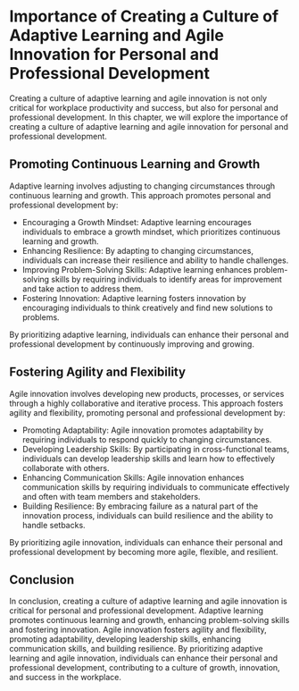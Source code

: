Importance of Creating a Culture of Adaptive Learning and Agile Innovation for Personal and Professional Development
=============================================================================================================================================

Creating a culture of adaptive learning and agile innovation is not only critical for workplace productivity and success, but also for personal and professional development. In this chapter, we will explore the importance of creating a culture of adaptive learning and agile innovation for personal and professional development.

Promoting Continuous Learning and Growth
----------------------------------------

Adaptive learning involves adjusting to changing circumstances through continuous learning and growth. This approach promotes personal and professional development by:

* Encouraging a Growth Mindset: Adaptive learning encourages individuals to embrace a growth mindset, which prioritizes continuous learning and growth.
* Enhancing Resilience: By adapting to changing circumstances, individuals can increase their resilience and ability to handle challenges.
* Improving Problem-Solving Skills: Adaptive learning enhances problem-solving skills by requiring individuals to identify areas for improvement and take action to address them.
* Fostering Innovation: Adaptive learning fosters innovation by encouraging individuals to think creatively and find new solutions to problems.

By prioritizing adaptive learning, individuals can enhance their personal and professional development by continuously improving and growing.

Fostering Agility and Flexibility
---------------------------------

Agile innovation involves developing new products, processes, or services through a highly collaborative and iterative process. This approach fosters agility and flexibility, promoting personal and professional development by:

* Promoting Adaptability: Agile innovation promotes adaptability by requiring individuals to respond quickly to changing circumstances.
* Developing Leadership Skills: By participating in cross-functional teams, individuals can develop leadership skills and learn how to effectively collaborate with others.
* Enhancing Communication Skills: Agile innovation enhances communication skills by requiring individuals to communicate effectively and often with team members and stakeholders.
* Building Resilience: By embracing failure as a natural part of the innovation process, individuals can build resilience and the ability to handle setbacks.

By prioritizing agile innovation, individuals can enhance their personal and professional development by becoming more agile, flexible, and resilient.

Conclusion
----------

In conclusion, creating a culture of adaptive learning and agile innovation is critical for personal and professional development. Adaptive learning promotes continuous learning and growth, enhancing problem-solving skills and fostering innovation. Agile innovation fosters agility and flexibility, promoting adaptability, developing leadership skills, enhancing communication skills, and building resilience. By prioritizing adaptive learning and agile innovation, individuals can enhance their personal and professional development, contributing to a culture of growth, innovation, and success in the workplace.
